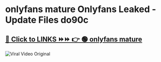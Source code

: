 
 # onlyfans mature Onlyfans Leaked - Update Files do90c

## <h2><a href="https://clipsfans.com/onlyfans_mature&ref=git">🔗 Click to LINKS ⏩⏩ 👉 🟢 onlyfans mature </a></h2>

<a href="https://clipsfans.com/onlyfans_mature&ref=git" rel="nofollow" data-target="animated-image.originalLink"><img src="https://i.ibb.co.com/xMMVF88/686577567.gif" alt="Viral Video Original" style="max-width: 100%; display: inline-block;" data-target="animated-image.originalImage"></a>

